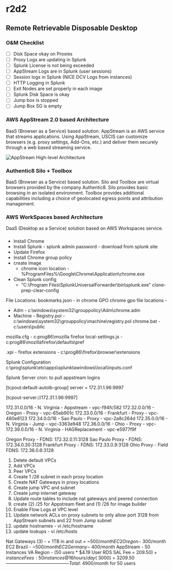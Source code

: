 # r2d2
## Remote Retrievable Disposable Desktop

### O&M Checklist

- [ ] Disk Space okay on Proxies
- [ ] Proxy Logs are updating in Splunk
- [ ] Splunk License is not being exceeded
- [ ] AppStream Logs are in Splunk (user sessions)
- [ ] Session logs in Splunk (NICE DCV Logs from instances)
- [ ] HTTP Logging in Splunk
- [ ] Exit Nodes are set properly in each image
- [ ] Splunk Disk Space is okay
- [ ] Jump box is stopped
- [ ] Jump Box SG is empty

### AWS AppStream 2.0 based Architecture
BaaS (Browser as a Service) based solution. AppStream is an AWS service that streams applications. Using AppStream, USCIS can customize browsers (e.g. proxy settings, Add-Ons, etc.) and deliver them securely through a web based streaming service.

![AppStream High-level Architecture](resources/R2D2%20Architecture%20v2.0.png)



### Authentic8 Silo + Toolbox
BaaS (Browser as a Service) based solution. Silo and Toolbox are virtual browsers provided by the company Authentic8. Silo provides basic browsing in an isolated environment. Toolbox provides additional capabilities including a choice of geolocated egress points and attribution management. 





### AWS WorkSpaces based Architecture
DaaS (Desktop as a Service) solution based on AWS Workspaces service.


###
- Install Chrome
- Install Splunk - splunk admin password - download from splunk site
- Update Firefox
- Install Chrome group policy
- create image 
    - chrome icon location - %ProgramFiles%\Google\Chrome\Application\chrome.exe
- Clean Splunk config
    - "C:\Program Files\SplunkUniversalForwarder\bin\splunk.exe" clone-prep-clear-config

File Locations:
bookmarks.json - in chrome GPO
chrome gpo file locations - 
- Adm - c:\windows\system32\grouppolicy\Adm\chrome.adm
- Machine - Registry.pol  - c:\windows\system32\grouppolicy\machine\registry.pol
chrome.bat - c:\users\public



mozilla.cfg - c:prog86\mozilla firefox
local-settings.js - c:prog86\mozillafirefox\defaults\pref

.xpi - firefox extensions - c:\prog86\firefox\browser\extensions


Splunk Configuration
c:\prog\splunk\etc\apps\splunktawindows\local\inputs.conf

Splunk Server cron: to pull appstream logins


[tcpout:default-autolb-group]
server = 172.31.1.96:9997

[tcpout-server://172.31.1.96:9997]

172.31.0.0/16 - N. Virginia - Appstream - vpc-f94fc582
172.32.0.0/16 - Oregon - Proxy - vpc-65eb901c
172.33.0.0/16 - Frankfurt - Proxy - vpc-480e8123
172.34.0.0/16 - Sao Paulo - Proxy - vpc-2a8c264d
172.35.0.0/16 - N. Virginia - Jump - vpc-3363e948
172.36.0.0/16 - Ohio - Proxy - vpc-
172.39.0.0/16 - N. Virginia - HAGReplacement - vpc-e5977f9f

Oregon Proxy - FDNS: 172.32.0.11:3128
Sao Paulo Proxy - FDNS: 172.34.0.30:3128
Frankfurt Proxy - FDNS: 172.33.0.9:3128
Ohio Proxy - Field FDNS: 172.36.0.6:3128

1. Delete default VPCs
2. Add VPCs
3. Peer VPCs
4. Create 1 /26 subnet in each proxy location
5. Create NAT Gateways in proxy locations
6. Create jump VPC and subnet
7. Create jump internet gateway
8. Update route tables to include nat gateways and peered connection
9. create (2) /25 for Appstream fleet and (1) /26 for image builder 
10. Enable Flow Logs at VPC level
11. Update network ACLs on proxy subnets to only allow port 3128 from AppStream subnets and 22 from Jump subnet
12. update hostnames - vi /etc/hostname
13. update lookups - vi /etc/hosts

Nat Gateways (3) - + 1TB in and out = ~$500/month
EC2 Oregon - ~$300/month
EC2 Brazil - ~$500/month
EC2 Germany - ~$400/month
AppStream - 50 Instances VA Region - (50 users * $4.19 User RDS SAL Fee =  $209.50) + instance Fees:  50 instances @ 16 hours/day (~$3000) = $3209.50
——————————————
Total: ~$4900/month for 50 users
